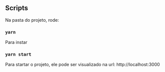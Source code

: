 ## Scripts

Na pasta do projeto, rode:

### `yarn`

Para instar
### `yarn start`

Para startar o projeto, ele pode ser visualizado na url: http://localhost:3000